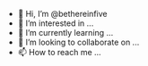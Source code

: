 - 👋 Hi, I’m @bethereinfive
- 👀 I’m interested in ...
- 🌱 I’m currently learning ...
- 💞️ I’m looking to collaborate on ...
- 📫 How to reach me ...

<!---
bethereinfive/bethereinfive is a ✨ special ✨ repository because its `README.md` (this file) appears on your GitHub profile.
You can click the Preview link to take a look at your changes.
--->
